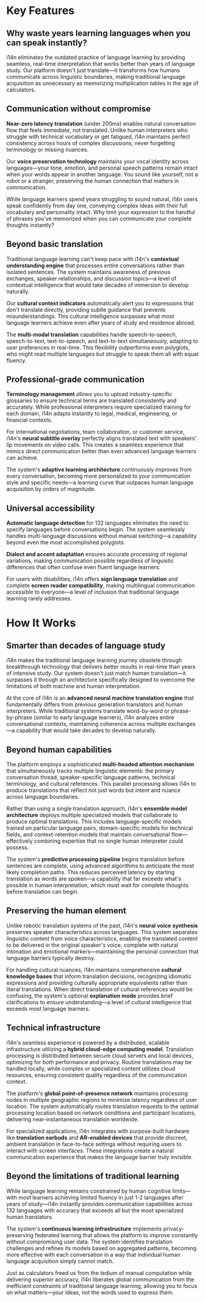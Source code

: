# Key Features

## Why waste years learning languages when you can speak instantly?

i14n eliminates the outdated practice of language learning by providing seamless, real-time interpretation that works better than years of language study. Our platform doesn't just translate—it transforms how humans communicate across linguistic boundaries, making traditional language acquisition as unnecessary as memorizing multiplication tables in the age of calculators.

## Communication without compromise

**Near-zero latency translation** (under 200ms) enables natural conversation flow that feels immediate, not translated. Unlike human interpreters who struggle with technical vocabulary or get fatigued, i14n maintains perfect consistency across hours of complex discussions, never forgetting terminology or missing nuances.

Our **voice preservation technology** maintains your vocal identity across languages—your tone, emotion, and personal speech patterns remain intact when your words appear in another language. You sound like yourself, not a robot or a stranger, preserving the human connection that matters in communication.

While language learners spend years struggling to sound natural, i14n users speak confidently from day one, conveying complex ideas with their full vocabulary and personality intact. Why limit your expression to the handful of phrases you've memorized when you can communicate your complete thoughts instantly?

## Beyond basic translation

Traditional language learning can't keep pace with i14n's **contextual understanding engine** that processes entire conversations rather than isolated sentences. The system maintains awareness of previous exchanges, speaker relationships, and discussion topics—a level of contextual intelligence that would take decades of immersion to develop naturally.

Our **cultural context indicators** automatically alert you to expressions that don't translate directly, providing subtle guidance that prevents misunderstandings. This cultural intelligence surpasses what most language learners achieve even after years of study and residence abroad.

The **multi-modal translation** capabilities handle speech-to-speech, speech-to-text, text-to-speech, and text-to-text simultaneously, adapting to user preferences in real-time. This flexibility outperforms even polyglots, who might read multiple languages but struggle to speak them all with equal fluency.

## Professional-grade communication

**Terminology management** allows you to upload industry-specific glossaries to ensure technical terms are translated consistently and accurately. While professional interpreters require specialized training for each domain, i14n adapts instantly to legal, medical, engineering, or financial contexts.

For international negotiations, team collaboration, or customer service, i14n's **neural subtitle overlay** perfectly aligns translated text with speakers' lip movements on video calls. This creates a seamless experience that mimics direct communication better than even advanced language learners can achieve.

The system's **adaptive learning architecture** continuously improves from every conversation, becoming more personalized to your communication style and specific needs—a learning curve that outpaces human language acquisition by orders of magnitude.

## Universal accessibility

**Automatic language detection** for 132 languages eliminates the need to specify languages before conversations begin. The system seamlessly handles multi-language discussions without manual switching—a capability beyond even the most accomplished polyglots.

**Dialect and accent adaptation** ensures accurate processing of regional variations, making communication possible regardless of linguistic differences that often confuse even fluent language learners.

For users with disabilities, i14n offers **sign language translation** and complete **screen reader compatibility**, making multilingual communication accessible to everyone—a level of inclusion that traditional language learning rarely addresses.

# How It Works

## Smarter than decades of language study

i14n makes the traditional language learning journey obsolete through breakthrough technology that delivers better results in real-time than years of intensive study. Our system doesn't just match human translation—it surpasses it through an architecture specifically designed to overcome the limitations of both machine and human interpretation.

At the core of i14n is an **advanced neural machine translation engine** that fundamentally differs from previous generation translators and human interpreters. While traditional systems translate word-by-word or phrase-by-phrase (similar to early language learners), i14n analyzes entire conversational contexts, maintaining coherence across multiple exchanges—a capability that would take decades to develop naturally.

## Beyond human capabilities

The platform employs a sophisticated **multi-headed attention mechanism** that simultaneously tracks multiple linguistic elements: the primary conversation thread, speaker-specific language patterns, technical terminology, and cultural references. This parallel processing allows i14n to produce translations that reflect not just words but intent and nuance across language boundaries.

Rather than using a single translation approach, i14n's **ensemble model architecture** deploys multiple specialized models that collaborate to produce optimal translations. This includes language-specific models trained on particular language pairs, domain-specific models for technical fields, and context-retention models that maintain conversational flow—effectively combining expertise that no single human interpreter could possess.

The system's **predictive processing pipeline** begins translation before sentences are complete, using advanced algorithms to anticipate the most likely completion paths. This reduces perceived latency by starting translation as words are spoken—a capability that far exceeds what's possible in human interpretation, which must wait for complete thoughts before translation can begin.

## Preserving the human element

Unlike robotic translation systems of the past, i14n's **neural voice synthesis** preserves speaker characteristics across languages. This system separates linguistic content from voice characteristics, enabling the translated content to be delivered in the original speaker's voice, complete with natural intonation and emotional markers—maintaining the personal connection that language barriers typically destroy.

For handling cultural nuances, i14n maintains comprehensive **cultural knowledge bases** that inform translation decisions, recognizing idiomatic expressions and providing culturally appropriate equivalents rather than literal translations. When direct translation of cultural references would be confusing, the system's optional **explanation mode** provides brief clarifications to ensure understanding—a level of cultural intelligence that exceeds most language learners.

## Technical infrastructure

i14n's seamless experience is powered by a distributed, scalable infrastructure utilizing a **hybrid cloud-edge computing model**. Translation processing is distributed between secure cloud servers and local devices, optimizing for both performance and privacy. Routine translations may be handled locally, while complex or specialized content utilizes cloud resources, ensuring consistent quality regardless of the communication context.

The platform's **global point-of-presence network** maintains processing nodes in multiple geographic regions to minimize latency regardless of user location. The system automatically routes translation requests to the optimal processing location based on network conditions and participant locations, delivering near-instantaneous translation worldwide.

For specialized applications, i14n integrates with purpose-built hardware like **translation earbuds** and **AR-enabled devices** that provide discreet, ambient translation in face-to-face settings without requiring users to interact with screen interfaces. These integrations create a natural communication experience that makes the language barrier truly invisible.

## Beyond the limitations of traditional learning

While language learning remains constrained by human cognitive limits—with most learners achieving limited fluency in just 1-2 languages after years of study—i14n instantly provides communication capabilities across 132 languages with accuracy that exceeds all but the most specialized human translators.

The system's **continuous learning infrastructure** implements privacy-preserving federated learning that allows the platform to improve constantly without compromising user data. The system identifies translation challenges and refines its models based on aggregated patterns, becoming more effective with each conversation in a way that individual human language acquisition simply cannot match.

Just as calculators freed us from the tedium of manual computation while delivering superior accuracy, i14n liberates global communication from the inefficient constraints of traditional language learning, allowing you to focus on what matters—your ideas, not the words used to express them.
